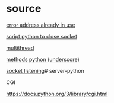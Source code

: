 source
======

[error address already in use](http://stackoverflow.com/questions/29217502/socket-error-address-already-in-use)

[script python to close socket](http://stackoverflow.com/questions/7703797/need-to-close-python-socket-find-the-current-running-server-on-my-dev-environm)

[multithread](http://stackoverflow.com/questions/23828264/how-to-make-a-simple-multithreaded-socket-server-in-python-that-remembers-client)

[methods python (underscore)](http://stackoverflow.com/questions/1301346/the-meaning-of-a-single-and-a-double-underscore-before-an-object-name-in-python)

[socket listening](http://stackoverflow.com/questions/15869158/python-socket-listening)# server-python


CGI

https://docs.python.org/3/library/cgi.html